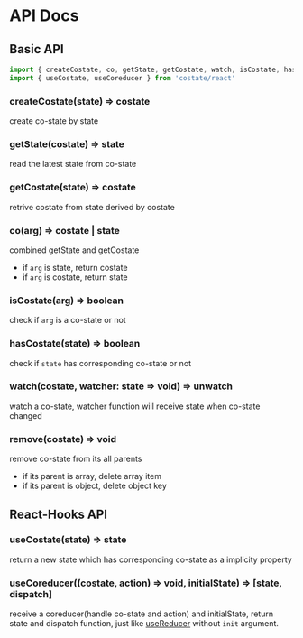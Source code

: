 # API Docs

## Basic API

```javascript
import { createCostate, co, getState, getCostate, watch, isCostate, hasCostate, remove } from 'costate'
import { useCostate, useCoreducer } from 'costate/react'
```

### createCostate(state) => costate

create co-state by state

### getState(costate) => state

read the latest state from co-state

### getCostate(state) => costate

retrive costate from state derived by costate

### co(arg) => costate | state

combined getState and getCostate

- if `arg` is state, return costate
- if `arg` is costate, return state

### isCostate(arg) => boolean

check if `arg` is a co-state or not

### hasCostate(state) => boolean

check if `state` has corresponding co-state or not

### watch(costate, watcher: state => void) => unwatch

watch a co-state, watcher function will receive state when co-state changed

### remove(costate) => void

remove co-state from its all parents

- if its parent is array, delete array item
- if its parent is object, delete object key

## React-Hooks API

### useCostate(state) => state

return a new state which has corresponding co-state as a implicity property

### useCoreducer((costate, action) => void, initialState) => [state, dispatch]

receive a coreducer(handle co-state and action) and initialState, return state and dispatch function, just like [useReducer](https://reactjs.org/docs/hooks-reference.html#usereducer) without `init` argument.
